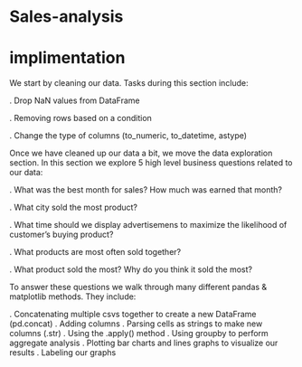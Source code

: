# Sales-analysis
# implimentation
We start by cleaning our data. Tasks during this section include:

. Drop NaN values from DataFrame

. Removing rows based on a condition

. Change the type of columns (to_numeric, to_datetime, astype)

Once we have cleaned up our data a bit, we move the data exploration section. In this section we explore 5 high level business questions related to our data:

. What was the best month for sales? How much was earned that month?

. What city sold the most product?

. What time should we display advertisemens to maximize the likelihood of customer’s buying product?

. What products are most often sold together?

. What product sold the most? Why do you think it sold the most?

To answer these questions we walk through many different pandas & matplotlib methods. They include:

. Concatenating multiple csvs together to create a new DataFrame (pd.concat)
. Adding columns
. Parsing cells as strings to make new columns (.str)
. Using the .apply() method
. Using groupby to perform aggregate analysis
. Plotting bar charts and lines graphs to visualize our results
. Labeling our graphs
